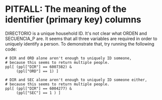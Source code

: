 # PITFALL: The meaning of the identifier (primary key) columns

DIRECTORIO is a unique household ID.
It's not clear what ORDEN and SECUENCIA_P are.
It seems that all three variables are required
in order to uniquely identify a person.
To demonstrate that, try running the following code:

```
# DIR and ORD alone aren't enough to uniquely ID someone,
# because this seems to return multiple people.
ppl[ (ppl["DIR"] == 6007382) &
     (ppl["ORD"] == 1) ]

# DIR and SEC alone aren't enough to uniquely ID someone either,
# because this seems to return multiple people.
ppl[ (ppl["DIR"] == 6004277) &
     (ppl["SEC"] == 1 ) ]
```
